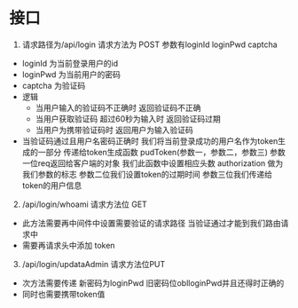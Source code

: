 # 接口
  1.  请求路径为/api/login 请求方法为 POST 参数有loginId loginPwd captcha 
   - loginId 为当前登录用户的id
   - loginPwd 为当前用户的密码 
   - captcha 为验证码
  - 逻辑 
    - 当用户输入的验证码不正确时 返回验证码不正确 
    - 当用户获取验证码 超过60秒为输入时 返回验证码过期 
    - 当用户为携带验证码时 返回用户为输入验证码 
  - 当验证码通过且用户名密码正确时 我们将当前登录成功的用户名作为token生成的一部分 传递给token生成函数 pudToken(参数一，参数二，参数三) 参数一位req返回给客户端的对象 我们此函数中设置相应头数  authorization 做为我们参数的标志 参数二位我们设置token的过期时间 参数三位我们传递给token的用户信息 
  2. /api/login/whoami 请求方法位 GET 
   - 此方法需要再中间件中设置需要验证的请求路径 当验证通过才能到我们路由请求中 
   - 需要再请求头中添加 token
  3. /api/login/updataAdmin 请求方法位PUT 
   - 次方法需要传递 新密码为loginPwd 旧密码位oblloginPwd并且还得时正确的 
   - 同时也需要携带token值 